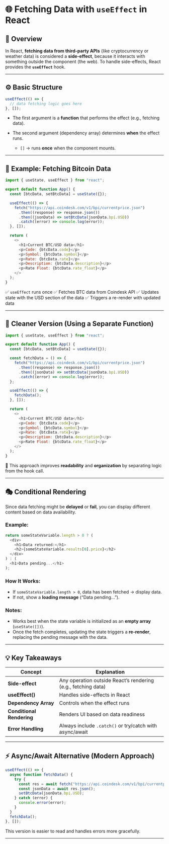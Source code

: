 
# 🌐 Fetching Data with `useEffect` in React

## 🔹 Overview

In React, **fetching data from third-party APIs** (like cryptocurrency or weather data) is considered a **side-effect**, because it interacts with something outside the component (the web).
To handle side-effects, React provides the **`useEffect`** hook.

---

## ⚙️ Basic Structure

```js
useEffect(() => {
  // data fetching logic goes here
}, []);
```

* The first argument is a **function** that performs the effect (e.g., fetching data).
* The second argument (dependency array) determines **when** the effect runs.

  * `[]` → runs **once** when the component mounts.

---

## 🧩 Example: Fetching Bitcoin Data

```js
import { useState, useEffect } from "react";

export default function App() {
  const [btcData, setBtcData] = useState({});

  useEffect(() => {
    fetch("https://api.coindesk.com/v1/bpi/currentprice.json")
      .then((response) => response.json())
      .then((jsonData) => setBtcData(jsonData.bpi.USD))
      .catch((error) => console.log(error));
  }, []);

  return (
    <>
      <h1>Current BTC/USD data</h1>
      <p>Code: {btcData.code}</p>
      <p>Symbol: {btcData.symbol}</p>
      <p>Rate: {btcData.rate}</p>
      <p>Description: {btcData.description}</p>
      <p>Rate Float: {btcData.rate_float}</p>
    </>
  );
}
```

✅ `useEffect` runs once
✅ Fetches BTC data from Coindesk API
✅ Updates state with the USD section of the data
✅ Triggers a re-render with updated data

---

## 🧼 Cleaner Version (Using a Separate Function)

```js
import { useState, useEffect } from "react";

export default function App() {
  const [btcData, setBtcData] = useState({});

  const fetchData = () => {
    fetch("https://api.coindesk.com/v1/bpi/currentprice.json")
      .then((response) => response.json())
      .then((jsonData) => setBtcData(jsonData.bpi.USD))
      .catch((error) => console.log(error));
  };

  useEffect(() => {
    fetchData();
  }, []);

  return (
    <>
      <h1>Current BTC/USD data</h1>
      <p>Code: {btcData.code}</p>
      <p>Symbol: {btcData.symbol}</p>
      <p>Rate: {btcData.rate}</p>
      <p>Description: {btcData.description}</p>
      <p>Rate Float: {btcData.rate_float}</p>
    </>
  );
}
```

📘 This approach improves **readability** and **organization** by separating logic from the hook call.

---

## 🎭 Conditional Rendering

Since data fetching might be **delayed** or **fail**, you can display different content based on data availability.

### Example:

```js
return someStateVariable.length > 0 ? (
  <div>
    <h1>Data returned:</h1>
    <h2>{someStateVariable.results[0].price}</h2>
  </div>
) : (
  <h1>Data pending...</h1>
);
```

### How It Works:

* If `someStateVariable.length > 0`, data has been fetched → display data.
* If not, show a **loading message** (“Data pending…”).

### Notes:

* Works best when the state variable is initialized as an **empty array** (`useState([])`).
* Once the fetch completes, updating the state triggers a **re-render**, replacing the pending message with the data.

---

## 💡 Key Takeaways

| Concept                   | Explanation                                                   |
| ------------------------- | ------------------------------------------------------------- |
| **Side-effect**           | Any operation outside React’s rendering (e.g., fetching data) |
| **useEffect()**           | Handles side-effects in React                                 |
| **Dependency Array**      | Controls when the effect runs                                 |
| **Conditional Rendering** | Renders UI based on data readiness                            |
| **Error Handling**        | Always include `.catch()` or try/catch with async/await       |

---

## ⚡ Async/Await Alternative (Modern Approach)

```js
useEffect(() => {
  async function fetchData() {
    try {
      const res = await fetch("https://api.coindesk.com/v1/bpi/currentprice.json");
      const jsonData = await res.json();
      setBtcData(jsonData.bpi.USD);
    } catch (error) {
      console.error(error);
    }
  }
  fetchData();
}, []);
```

This version is easier to read and handles errors more gracefully.

---
